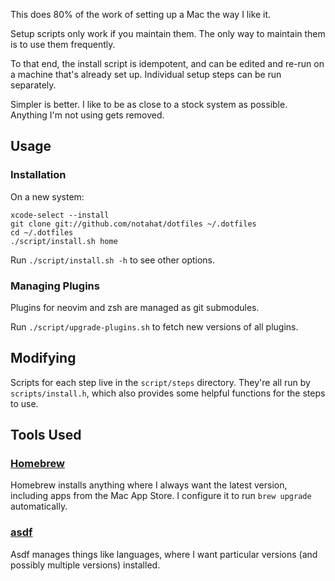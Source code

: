 This does 80% of the work of setting up a Mac the way I like it.

Setup scripts only work if you maintain them. The only way to maintain them is
to use them frequently.

To that end, the install script is idempotent, and can be edited and re-run on
a machine that's already set up. Individual setup steps can be run separately.

Simpler is better. I like to be as close to a stock system as possible.
Anything I'm not using gets removed.

## Usage

### Installation

On a new system:

    xcode-select --install
    git clone git://github.com/notahat/dotfiles ~/.dotfiles
    cd ~/.dotfiles
    ./script/install.sh home

Run `./script/install.sh -h` to see other options.

### Managing Plugins

Plugins for neovim and zsh are managed as git submodules.

Run `./script/upgrade-plugins.sh` to fetch new versions of all plugins.

## Modifying

Scripts for each step live in the `script/steps` directory. They're all
run by `scripts/install.h`, which also provides some helpful functions
for the steps to use.

## Tools Used

### [Homebrew](https://brew.sh)

Homebrew installs anything where I always want the latest version, including
apps from the Mac App Store. I configure it to run `brew upgrade`
automatically.

### [asdf](https://asdf-vm.com)

Asdf manages things like languages, where I want particular versions (and
possibly multiple versions) installed.
